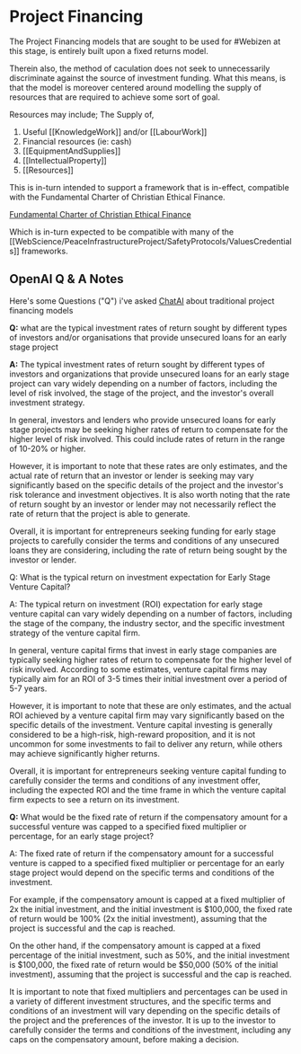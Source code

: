 # Project Financing

The Project Financing models that are sought to be used for #Webizen at this stage, is entirely built upon a fixed returns model.

Therein also, the method of caculation does not seek to unnecessarily discriminate against the source of investment funding.  What this means, is that the model is moreover centered around modelling the supply of resources that are required to achieve some sort of goal. 

Resources may include; The Supply of,
1. Useful [[KnowledgeWork]] and/or [[LabourWork]]
2. Financial resources (ie: cash)
3. [[EquipmentAndSupplies]] 
4. [[IntellectualProperty]]
5. [[Resources]]

This is in-turn intended to support a framework that is in-effect, compatible with the Fundamental Charter of Christian Ethical Finance. 

[Fundamental Charter of Christian Ethical Finance](https://github.com/WebizenAI/devdocs/raw/main/Attachments/2015_Fundamental%20Charter%20of%20Christian%20Ethical%20Finance%20-%202015.pdf)

Which is in-turn expected to be compatible with many of the [[WebScience/PeaceInfrastructureProject/SafetyProtocols/ValuesCredentials]] frameworks.

## OpenAI Q & A Notes

Here's some Questions ("Q") i've asked [ChatAI](https://chat.openai.com/) about traditional project financing models

**Q:** what are the typical investment rates of return sought by different types of investors and/or organisations that provide unsecured loans for an early stage project 

**A:** The typical investment rates of return sought by different types of investors and organizations that provide unsecured loans for an early stage project can vary widely depending on a number of factors, including the level of risk involved, the stage of the project, and the investor's overall investment strategy.

In general, investors and lenders who provide unsecured loans for early stage projects may be seeking higher rates of return to compensate for the higher level of risk involved. This could include rates of return in the range of 10-20% or higher.

However, it is important to note that these rates are only estimates, and the actual rate of return that an investor or lender is seeking may vary significantly based on the specific details of the project and the investor's risk tolerance and investment objectives. It is also worth noting that the rate of return sought by an investor or lender may not necessarily reflect the rate of return that the project is able to generate.

Overall, it is important for entrepreneurs seeking funding for early stage projects to carefully consider the terms and conditions of any unsecured loans they are considering, including the rate of return being sought by the investor or lender.

Q: What is the typical return on investment expectation for Early Stage Venture Capital?

A: The typical return on investment (ROI) expectation for early stage venture capital can vary widely depending on a number of factors, including the stage of the company, the industry sector, and the specific investment strategy of the venture capital firm.

In general, venture capital firms that invest in early stage companies are typically seeking higher rates of return to compensate for the higher level of risk involved. According to some estimates, venture capital firms may typically aim for an ROI of 3-5 times their initial investment over a period of 5-7 years.

However, it is important to note that these are only estimates, and the actual ROI achieved by a venture capital firm may vary significantly based on the specific details of the investment. Venture capital investing is generally considered to be a high-risk, high-reward proposition, and it is not uncommon for some investments to fail to deliver any return, while others may achieve significantly higher returns.

Overall, it is important for entrepreneurs seeking venture capital funding to carefully consider the terms and conditions of any investment offer, including the expected ROI and the time frame in which the venture capital firm expects to see a return on its investment.

**Q:**  What would be the fixed rate of return if the compensatory amount for a successful venture was capped to a specified fixed multiplier or percentage, for an early stage project?

A: The fixed rate of return if the compensatory amount for a successful venture is capped to a specified fixed multiplier or percentage for an early stage project would depend on the specific terms and conditions of the investment.

For example, if the compensatory amount is capped at a fixed multiplier of 2x the initial investment, and the initial investment is $100,000, the fixed rate of return would be 100% (2x the initial investment), assuming that the project is successful and the cap is reached.

On the other hand, if the compensatory amount is capped at a fixed percentage of the initial investment, such as 50%, and the initial investment is $100,000, the fixed rate of return would be $50,000 (50% of the initial investment), assuming that the project is successful and the cap is reached.

It is important to note that fixed multipliers and percentages can be used in a variety of different investment structures, and the specific terms and conditions of an investment will vary depending on the specific details of the project and the preferences of the investor. It is up to the investor to carefully consider the terms and conditions of the investment, including any caps on the compensatory amount, before making a decision. 


